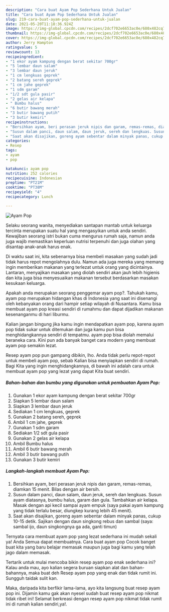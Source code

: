 ```yaml
---
description: "Cara buat Ayam Pop Sederhana Untuk Jualan"
title: "Cara buat Ayam Pop Sederhana Untuk Jualan"
slug: 219-cara-buat-ayam-pop-sederhana-untuk-jualan
date: 2021-05-20T11:18:36.924Z
image: https://img-global.cpcdn.com/recipes/2dcf702e6653ac0e/680x482cq70/ayam-pop-foto-resep-utama.jpg
thumbnail: https://img-global.cpcdn.com/recipes/2dcf702e6653ac0e/680x482cq70/ayam-pop-foto-resep-utama.jpg
cover: https://img-global.cpcdn.com/recipes/2dcf702e6653ac0e/680x482cq70/ayam-pop-foto-resep-utama.jpg
author: Jerry Hampton
ratingvalue: 5
reviewcount: 13
recipeingredient:
- "1 ekor ayam kampung dengan berat sekitar 700gr"
- "5 lembar daun salam"
- "3 lembar daun jeruk"
- "1 cm lengkuas geprek"
- "2 batang sereh geprek"
- "1 cm jahe geprek"
- "1 sdm garam"
- "1/2 sdt gula pasir"
- "2 gelas air kelapa"
- " Bumbu halus"
- "6 butir bawang merah"
- "3 butir bawang putih"
- "3 butir kemiri"
recipeinstructions:
- "Bersihkan ayam, beri perasan jeruk nipis dan garam, remas-remas, diamkan 15 menit. Bilas dengan air bersih."
- "Susun dalam panci, daun salam, daun jeruk, sereh dan lengkuas. Susun ayam diatasnya, bumbu halus, garam dan gula. Tambahkan air kelapa. Masak dengan api kecil sampai ayam empuk (saya pakai ayam kampung yang tidak terlalu besar, diungkep kurang lebih 45 menit)."
- "Saat akan disajikan, goreng ayam sebentar dalam minyak panas, cukup 10-15 detik. Sajikan dengan daun singkong rebus dan sambal (saya: sambal ijo, daun singkongnya ga ada, ganti timun)"
categories:
- Resep
tags:
- ayam
- pop

katakunci: ayam pop 
nutrition: 252 calories
recipecuisine: Indonesian
preptime: "PT21M"
cooktime: "PT38M"
recipeyield: "4"
recipecategory: Lunch

---
```



![Ayam Pop](https://img-global.cpcdn.com/recipes/2dcf702e6653ac0e/680x482cq70/ayam-pop-foto-resep-utama.jpg)

Selaku seorang wanita, menyediakan santapan mantab untuk keluarga tercinta merupakan suatu hal yang mengasyikan untuk anda sendiri. Kewajiban seorang istri bukan cuma mengurus rumah saja, namun anda juga wajib memastikan keperluan nutrisi terpenuhi dan juga olahan yang disantap anak-anak harus enak.

Di waktu  saat ini, kita sebenarnya bisa membeli masakan yang sudah jadi tidak harus repot mengolahnya dulu. Namun ada juga mereka yang memang ingin memberikan makanan yang terlezat untuk orang yang dicintainya. Lantaran, menyajikan masakan yang diolah sendiri akan jauh lebih higienis dan kita juga bisa menyesuaikan makanan tersebut berdasarkan masakan kesukaan keluarga. 



Apakah anda merupakan seorang penggemar ayam pop?. Tahukah kamu, ayam pop merupakan hidangan khas di Indonesia yang saat ini disenangi oleh kebanyakan orang dari hampir setiap wilayah di Nusantara. Kamu bisa membuat ayam pop kreasi sendiri di rumahmu dan dapat dijadikan makanan kesenanganmu di hari liburmu.

Kalian jangan bingung jika kamu ingin mendapatkan ayam pop, karena ayam pop tidak sukar untuk ditemukan dan juga kamu pun bisa menghidangkannya sendiri di tempatmu. ayam pop bisa diolah memalui beraneka cara. Kini pun ada banyak banget cara modern yang membuat ayam pop semakin lezat.

Resep ayam pop pun gampang dibikin, lho. Anda tidak perlu repot-repot untuk membeli ayam pop, sebab Kalian bisa menyiapkan sendiri di rumah. Bagi Kita yang ingin menghidangkannya, di bawah ini adalah cara untuk membuat ayam pop yang lezat yang dapat Kita buat sendiri.

<!--inarticleads1-->

##### Bahan-bahan dan bumbu yang digunakan untuk pembuatan Ayam Pop:

1. Gunakan 1 ekor ayam kampung dengan berat sekitar 700gr
1. Siapkan 5 lembar daun salam
1. Siapkan 3 lembar daun jeruk
1. Sediakan 1 cm lengkuas, geprek
1. Gunakan 2 batang sereh, geprek
1. Ambil 1 cm jahe, geprek
1. Gunakan 1 sdm garam
1. Sediakan 1/2 sdt gula pasir
1. Gunakan 2 gelas air kelapa
1. Ambil  Bumbu halus
1. Ambil 6 butir bawang merah
1. Ambil 3 butir bawang putih
1. Gunakan 3 butir kemiri




<!--inarticleads2-->

##### Langkah-langkah membuat Ayam Pop:

1. Bersihkan ayam, beri perasan jeruk nipis dan garam, remas-remas, diamkan 15 menit. Bilas dengan air bersih.
1. Susun dalam panci, daun salam, daun jeruk, sereh dan lengkuas. Susun ayam diatasnya, bumbu halus, garam dan gula. Tambahkan air kelapa. Masak dengan api kecil sampai ayam empuk (saya pakai ayam kampung yang tidak terlalu besar, diungkep kurang lebih 45 menit).
1. Saat akan disajikan, goreng ayam sebentar dalam minyak panas, cukup 10-15 detik. Sajikan dengan daun singkong rebus dan sambal (saya: sambal ijo, daun singkongnya ga ada, ganti timun)




Ternyata cara membuat ayam pop yang lezat sederhana ini mudah sekali ya! Anda Semua dapat membuatnya. Cara buat ayam pop Cocok banget buat kita yang baru belajar memasak maupun juga bagi kamu yang telah jago dalam memasak.

Tertarik untuk mulai mencoba bikin resep ayam pop enak sederhana ini? Kalau anda mau, ayo kalian segera buruan siapkan alat dan bahan-bahannya, maka buat deh Resep ayam pop yang enak dan tidak rumit ini. Sungguh taidak sulit kan. 

Maka, daripada kita berfikir lama-lama, ayo kita langsung buat resep ayam pop ini. Dijamin kamu gak akan nyesel sudah buat resep ayam pop nikmat tidak ribet ini! Selamat berkreasi dengan resep ayam pop nikmat tidak rumit ini di rumah kalian sendiri,ya!.

